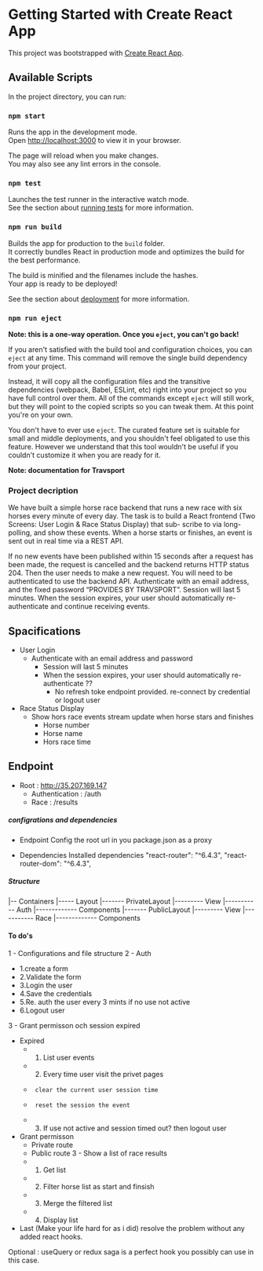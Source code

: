 # Getting Started with Create React App 

This project was bootstrapped with [Create React App](https://github.com/facebook/create-react-app).

## Available Scripts

In the project directory, you can run:

### `npm start`

Runs the app in the development mode.\
Open [http://localhost:3000](http://localhost:3000) to view it in your browser.

The page will reload when you make changes.\
You may also see any lint errors in the console.

### `npm test`

Launches the test runner in the interactive watch mode.\
See the section about [running tests](https://facebook.github.io/create-react-app/docs/running-tests) for more information.

### `npm run build`

Builds the app for production to the `build` folder.\
It correctly bundles React in production mode and optimizes the build for the best performance.

The build is minified and the filenames include the hashes.\
Your app is ready to be deployed!

See the section about [deployment](https://facebook.github.io/create-react-app/docs/deployment) for more information.

### `npm run eject`

**Note: this is a one-way operation. Once you `eject`, you can't go back!**

If you aren't satisfied with the build tool and configuration choices, you can `eject` at any time. This command will remove the single build dependency from your project.

Instead, it will copy all the configuration files and the transitive dependencies (webpack, Babel, ESLint, etc) right into your project so you have full control over them. All of the commands except `eject` will still work, but they will point to the copied scripts so you can tweak them. At this point you're on your own.

You don't have to ever use `eject`. The curated feature set is suitable for small and middle deployments, and you shouldn't feel obligated to use this feature. However we understand that this tool wouldn't be useful if you couldn't customize it when you are ready for it.


**Note: documentation for Travsport**

### Project decription 

We have built a simple horse race backend that runs a new race with six horses every minute of every day. The task is to build a React frontend (Two Screens: User Login & Race Status Display) that sub- scribe to via long-polling, and show these events. When a horse starts or finishes, an event is sent out in real time via a REST API.

If no new events have been published within 15 seconds after a request has been made, the request is cancelled and the backend returns HTTP status 204. Then the user needs to make a new request.
You will need to be authenticated to use the backend API. Authenticate with an email address, and the fixed password “PROVIDES BY TRAVSPORT”. Session will last 5 minutes. When the session expires, your user should automatically re- authenticate and continue receiving events.

## Spacifications
- User Login 
  - Authenticate with an email address and password
    - Session will last 5 minutes
    -  When the session expires, your user should automatically re- authenticate ?? 
       -  No refresh toke endpoint provided. re-connect by credential or logout user 
- Race Status Display
  - Show hors race events stream update when horse stars and finishes
    - Horse number 
    - Horse name
    - Hors race time

## Endpoint 
-  Root : http://35.207.169.147
   -  Authentication : /auth
   -  Race : /results

##### configrations and dependencies

- Endpoint
  Config the root url in you package.json as a proxy 
   
- Dependencies
  Installed dependencies 
    "react-router": "^6.4.3",
    "react-router-dom": "^6.4.3",


##### Structure 

|-- Containers
|----- Layout
|------- PrivateLayout 
|--------- View
|----------- Auth
|------------- Components
|------- PublicLayout
|--------- View
|----------- Race
|------------- Components


#### To do's

1 - Configurations and file structure
2 - Auth
   *  1.create a form 
   *  2.Validate the form
   *  3.Login the user
   *  4.Save the credentials 
   *  5.Re. auth the user every 3 mints if no use not active
   *  6.Logout user

3 - Grant permisson och session expired   
* Expired
   * 1. List user events
   * 2. Every time user visit the privet pages
   *      clear the current user session time
   *      reset the session the event
   * 3. If use not active and session timed out? then logout user
* Grant permisson
  * Private route 
  * Public route
3 - Show a list of race results
  * 1. Get list 
  * 2. Filter horse list as start and finsish
  * 3. Merge the filtered list 
  * 4. Display list
* Last (Make your life hard for as i did) resolve the problem without any added react hooks. 

Optional : useQuery or redux saga is a perfect hook you possibly can use in this case. 



  
